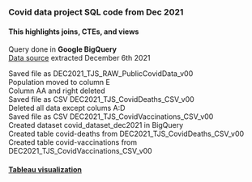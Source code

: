 ### Covid data project SQL code from Dec 2021  
#### This highlights joins, CTEs, and views  
Query done in **Google BigQuery**  
[Data source](https://ourworldindata.org/covid-deaths) extracted December 6th 2021  
  
Saved file as DEC2021_TJS_RAW_PublicCovidData_v00  
Population moved to column E  
Column AA and right deleted  
Saved file as CSV DEC2021_TJS_CovidDeaths_CSV_v00  
Deleted all data except colums A:D  
Saved file as CSV DEC2021_TJS_CovidVaccinations_CSV_v00  
Created dataset covid_dataset_dec2021 in BigQuery  
Created table covid-deaths from DEC2021_TJS_CovidDeaths_CSV_v00  
Created table covid-vaccinations from DEC2021_TJS_CovidVaccinations_CSV_v00  
  
#### [Tableau visualization](https://public.tableau.com/app/profile/tyler.simpson8861/viz/DEC2021_covid_project_dashboard/Dashboard1?publish=yes)  

